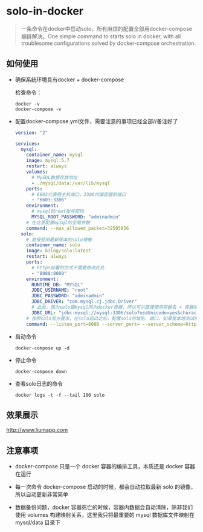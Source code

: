 # solo-in-docker

> 一条命令在docker中启动solo，所有麻烦的配置全部用docker-compose编排解决。One simple command to starts solo in docker, with all troublesome configurations solved by docker-compose orchestration.

## 如何使用

* 确保系统环境具有docker + docker-compose

    检查命令：
    
    ```
    docker -v
    docker-compose -v
    ```
    
* 配置docker-compose.yml文件，需要注意的事项已经全部//备注好了

    ````yaml
    version: "2"
    
    services:
      mysql:
        container_name: mysql
        image: mysql:5.7
        restart: always
        volumes:
          # MySQL数据存放地址
          - ./mysql/data:/var/lib/mysql
        ports:
          # 6603代表宿主机端口，3306代编容器的端口
          - "6603:3306"
        environment:
          # mysql的root账号密码
          MYSQL_ROOT_PASSWORD: "adminadmin"
        # 在这里配置mysql的全局参数  
        command: --max_allowed_packet=32505856
      solo:
        # 直接使用最新版本的solo镜像
        container_name: solo
        image: b3log/solo:latest
        restart: always
        ports:
          # https部署的方式不需要修改此处
          - "8080:8080"
        environment:
          RUNTIME_DB: "MYSQL"
          JDBC_USERNAME: "root"
          JDBC_PASSWORD: "adminadmin"
          JDBC_DRIVER: "com.mysql.cj.jdbc.Driver"
          # 此处，因为solo跟mysql同为docker容器，所以可以直接使用容器名 + 容器端口来访问
          JDBC_URL: "jdbc:mysql://mysql:3306/solo?useUnicode=yes&characterEncoding=UTF-8&useSSL=false&serverTimezone=UTC"
        # 按照solo官方要求，在solo启动之初，配置solo的域名、端口，如果是本地测试的话，将host改为localhost即可
        command: --listen_port=8080 --server_port= --server_scheme=https --server_host=www.dduan.site
    ````    
        
* 启动命令

    ````shell
    docker-compose up -d
    ````
    
* 停止命令

    ````shell
    docker-compose down
    ````
    
* 查看solo日志的命令

    ```
    docker logs -t -f --tail 100 solo
    ```                                
    
## 效果展示

http://www.liumapp.com    

## 注意事项

* docker-compose 只是一个 docker 容器的编排工具，本质还是 docker 容器在运行

* 每一次命令 docker-compose 启动的时候，都会自动拉取最新 solo 的镜像，所以自动更新非常简单

* 数据备份问题，docker 容器死亡的时候，容器内数据会自动清除，除非我们使用 volumes 构建映射关系，这里我只将最重要的 mysql 数据库文件映射在 mysql/data 目录下

